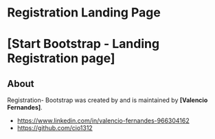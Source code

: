# Registration Landing Page

# [Start Bootstrap - Landing Registration page]

## About

Registration- Bootstrap was created by and is maintained by **[Valencio Fernandes]**.

* <https://www.linkedin.com/in/valencio-fernandes-966304162>
* <https://github.com/cio1312>

